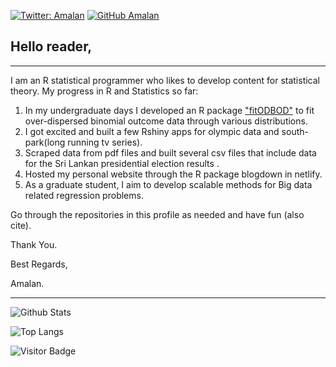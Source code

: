 [![Twitter: Amalan](https://img.shields.io/twitter/follow/Amalan_Con_Stat?style=social)](https://twitter.com/Amalan_Con_Stat)
[![GitHub Amalan](https://img.shields.io/github/followers/Amalan-ConStat?label=follow&style=social)](https://github.com/Amalan-ConStat)

## Hello reader, 
---

I am an R statistical programmer who likes to develop content for statistical theory. My progress in R and Statistics so far:
1. In my undergraduate days I developed an R package ["fitODBOD"](https://cran.r-project.org/web/packages/fitODBOD/index.html) to fit over-dispersed binomial outcome data through various distributions. 
2. I got excited and built a few Rshiny apps for olympic data and south-park(long running tv series). 
3. Scraped data from pdf files and built several csv files that include data for the Sri Lankan presidential election results .
4. Hosted my personal website through the R package blogdown in netlify. 
5. As a graduate student, I aim to develop scalable methods for Big data related regression problems. 

Go through the repositories in this profile as needed and have fun (also cite).

Thank You.

Best Regards,

Amalan.

---

![Github Stats](https://github-readme-stats.vercel.app/api?username=Amalan-ConStat&count_private=true&show_icons=true&include_all_commits=true)

![Top Langs](https://github-readme-stats.vercel.app/api/top-langs/?username=Amalan-ConStat&hide=TeX&layout=compact)

![Visitor Badge](https://visitor-badge.laobi.icu/badge?page_id=Amalan-ConStat.Amalan-ConStat)
